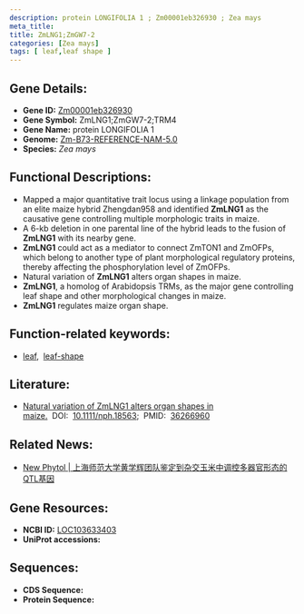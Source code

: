 ```yaml
---
description: protein LONGIFOLIA 1 ; Zm00001eb326930 ; Zea mays
meta_title:
title: ZmLNG1;ZmGW7-2
categories: [Zea mays]
tags: [ leaf,leaf shape ]
---
```


## Gene Details:
- **Gene ID:**	[Zm00001eb326930](https://www.maizegdb.org/gene_center/gene/Zm00001eb326930)
- **Gene Symbol:** ZmLNG1;ZmGW7-2;TRM4
- **Gene Name:** protein LONGIFOLIA 1
- **Genome:** [Zm-B73-REFERENCE-NAM-5.0](https://www.maizegdb.org/genome/assembly/Zm-B73-REFERENCE-NAM-5.0)
- **Species:** *Zea mays*

## Functional Descriptions:
   - Mapped a major quantitative trait locus using a linkage population from an elite maize hybrid Zhengdan958 and identified **ZmLNG1** as the causative gene controlling multiple morphologic traits in maize.
   - A 6-kb deletion in one parental line of the hybrid leads to the fusion of **ZmLNG1** with its nearby gene.
   - **ZmLNG1** could act as a mediator to connect ZmTON1 and ZmOFPs, which belong to another type of plant morphological regulatory proteins, thereby affecting the phosphorylation level of ZmOFPs.
   - Natural variation of **ZmLNG1** alters organ shapes in maize.
   - **ZmLNG1**, a homolog of Arabidopsis TRMs, as the major gene controlling leaf shape and other morphological changes in maize.
   - **ZmLNG1** regulates maize organ shape.

## Function-related keywords:
- [leaf](/tags/leaf/),&nbsp;&nbsp;[leaf-shape](/tags/leaf-shape/)

## Literature:
   - [Natural variation of ZmLNG1 alters organ shapes in maize.]( https://nph.onlinelibrary.wiley.com/doi/10.1111/nph.18563)&nbsp;&nbsp;DOI:&nbsp;&nbsp;[10.1111/nph.18563](https://nph.onlinelibrary.wiley.com/doi/10.1111/nph.18563);&nbsp;&nbsp;PMID:&nbsp;&nbsp;[36266960](https://pubmed.ncbi.nlm.nih.gov/36266960/)

## Related News:
   - [New Phytol | 上海师范大学黄学辉团队鉴定到杂交玉米中调控多器官形态的QTL基因](https://mp.weixin.qq.com/s?__biz=MzU3ODY3MDM0NA==&mid=2247523298&idx=2&sn=a94f0bcf0de169634b0b1fb903b61fad&chksm=fd730185ca048893a159ba30b354eb6065f8c33f7d468ce590f524d25f266823c2028a63ed2f&scene=27#wechat_redirect)

## Gene Resources:
- **NCBI ID:** [LOC103633403](https://www.ncbi.nlm.nih.gov/gene/?term=LOC103633403)
- **UniProt accessions:** [](https://www.uniprot.org/uniprotkb//entry)



## Sequences:
- **CDS Sequence:**
- **Protein Sequence:**
